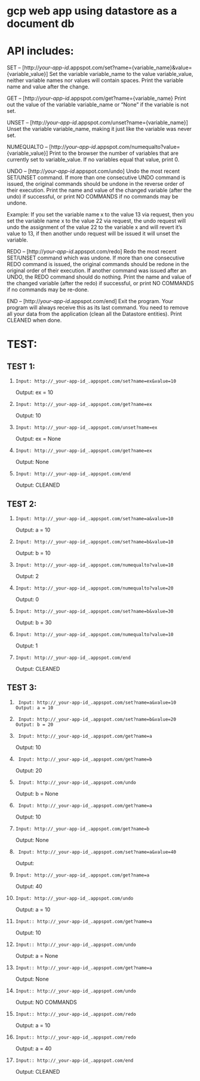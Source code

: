 # gcp web app using datastore as a document db

# API includes:
 
SET – [http://_your-app-id_.appspot.com/set?name={variable_name}&value={variable_value}] 
Set the variable variable_name to the value variable_value, neither variable names nor values will contain spaces. Print the variable name and value after the change.

GET – [http://_your-app-id_.appspot.com/get?name={variable_name} 
Print out the value of the variable variable_name or “None” if the variable is not set.

UNSET – [http://_your-app-id_.appspot.com/unset?name={variable_name}]
Unset the variable variable_name, making it just like the variable was never set.

NUMEQUALTO – [http://_your-app-id_.appspot.com/numequalto?value={variable_value}]
Print to the browser the number of variables that are currently set to variable_value. If no variables equal that value, print 0.

UNDO – [http://_your-app-id_.appspot.com/undo]
Undo the most recent SET/UNSET command. If more than one consecutive UNDO command is issued, the original commands should be undone in the reverse order of their execution. Print the name and value of the changed variable (after the undo) if successful, or print NO COMMANDS if no commands may be undone.

Example: If you set the variable name x to the value 13 via request, then you set the variable name x to the value 22 via request, the undo request will undo the assignment of the value 22 to the variable x and will revert it’s value to 13, if then another undo request will be issued it will unset the variable. 

REDO – [http://_your-app-id_.appspot.com/redo]
Redo the most recent SET/UNSET command which was undone.  If more than one consecutive REDO command is issued, the original commands should be redone in the original order of their execution. If another command was issued after an UNDO, the REDO command should do nothing. Print the name and value of the changed variable (after the redo) if successful, or print NO COMMANDS if no commands may be re-done. 

END – [http://_your-app-id_.appspot.com/end]
Exit the program. Your program will always receive this as its last command. You need to remove all your data from the application (clean all the Datastore entities). Print CLEANED when done.

 

# TEST:

## TEST 1:
1.     Input: http://_your-app-id_.appspot.com/set?name=ex&value=10
      Output: ex = 10
2.     Input: http://_your-app-id_.appspot.com/get?name=ex
      Output: 10
3.     Input: http://_your-app-id_.appspot.com/unset?name=ex
      Output: ex = None
4.     Input: http://_your-app-id_.appspot.com/get?name=ex
      Output: None
5.     Input: http://_your-app-id_.appspot.com/end
      Output: CLEANED
 
## TEST 2:
1.     Input: http://_your-app-id_.appspot.com/set?name=a&value=10
      Output: a = 10
2.     Input: http://_your-app-id_.appspot.com/set?name=b&value=10
      Output: b = 10
3.     Input: http://_your-app-id_.appspot.com/numequalto?value=10
      Output: 2
4.     Input: http://_your-app-id_.appspot.com/numequalto?value=20
      Output: 0
5.     Input: http://_your-app-id_.appspot.com/set?name=b&value=30
      Output: b = 30
6.     Input: http://_your-app-id_.appspot.com/numequalto?value=10
      Output: 1
7.     Input: http://_your-app-id_.appspot.com/end
      Output: CLEANED
 
## TEST 3:
1.      Input: http://_your-app-id_.appspot.com/set?name=a&value=10
       Output: a = 10
2.      Input: http://_your-app-id_.appspot.com/set?name=b&value=20
       Output: b = 20
3.      Input: http://_your-app-id_.appspot.com/get?name=a
      Output: 10
4.      Input: http://_your-app-id_.appspot.com/get?name=b
      Output: 20
5.      Input: http://_your-app-id_.appspot.com/undo
      Output: b = None
6.      Input: http://_your-app-id_.appspot.com/get?name=a
      Output: 10
7.     Input: http://_your-app-id_.appspot.com/get?name=b
      Output: None
8.      Input: http://_your-app-id_.appspot.com/set?name=a&value=40
      Output:
9.     Input: http://_your-app-id_.appspot.com/get?name=a
      Output: 40
10.     Input: http://_your-app-id_.appspot.com/undo
      Output: a = 10
11.     Input:: http://_your-app-id_.appspot.com/get?name=a
      Output: 10
12.     Input:: http://_your-app-id_.appspot.com/undo
      Output: a = None
13.     Input:: http://_your-app-id_.appspot.com/get?name=a
      Output: None
14.     Input:: http://_your-app-id_.appspot.com/undo
      Output: NO COMMANDS
15.     Input:: http://_your-app-id_.appspot.com/redo
      Output: a = 10
16.     Input:: http://_your-app-id_.appspot.com/redo
      Output: a = 40
15.     Input:: http://_your-app-id_.appspot.com/end
       Output: CLEANED
 
